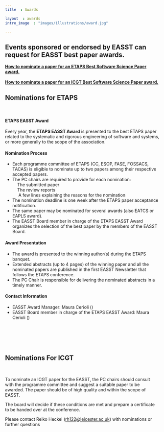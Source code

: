 ```yaml
---
title  : Awards

layout  : awards
intro_image  : "images/illustrations/award.jpg"

---
```

## Events sponsored or endorsed by EASST can request for EASST best paper awards.

<a href="#bottom" >
    <b>How to nominate a paper for an ETAPS Best Software Science Paper award.</b>
  </a>
  <br>
  <br>
<a href="#bottom1" >
    <b>How to nominate a paper for an ICGT Best Software Science Paper award.</b>
  </a>

<div id="bottom"></div>

## Nominations for ETAPS
<br>


#### ETAPS EASST Award

Every year, the **ETAPS EASST Award** is presented to the best ETAPS paper related to the systematic and rigorous engineering of software and systems, or more generally to the scope of the association.

#### Nomination Process

- Each programme committee of ETAPS (CC, ESOP, FASE, FOSSACS, TACAS) is eligible to nominate up to two papers among their respective accepted papers.
- The PC chairs are required to provide for each nomination:<br>
  &nbsp;&nbsp;&nbsp;&nbsp;The submitted paper<br>
  &nbsp;&nbsp;&nbsp;&nbsp;The review reports<br>
  &nbsp;&nbsp;&nbsp;&nbsp; A few lines explaining the reasons for the nomination<br>
- The nomination deadline is one week after the ETAPS paper acceptance notification.
- The same paper may be nominated for several awards (also EATCS or EAPLS award).
- The EASST Board member in charge of the ETAPS EASST Award organizes the selection of the best paper by the members of the EASST Board.

#### Award Presentation

- The award is presented to the winning author(s) during the ETAPS banquet.
- Extended abstracts (up to 4 pages) of the winning paper and all the nominated papers are published in the first EASST Newsletter that follows the ETAPS conference.
- The PC Chair is responsible for delivering the nominated abstracts in a timely manner.

#### Contact Information

- EASST Award Manager: Maura Cerioli ()
- EASST Board member in charge of the ETAPS EASST Award: Maura Cerioli ()


<div id="bottom1"></div>
<br>
<br>
<br>
<br>

## Nominations For ICGT
<br>

To nominate an ICGT paper for the EASST, the PC chairs should consult with the programme committee and suggest a suitable paper to be awarded. The paper should be of high quality and within the scope of EASST.

 

The board will decide if these conditions are met and prepare a certificate to be handed over at the conference.

 

Please contact Reiko Heckel  (rh122@leicester.ac.uk) with nominations or further questions

